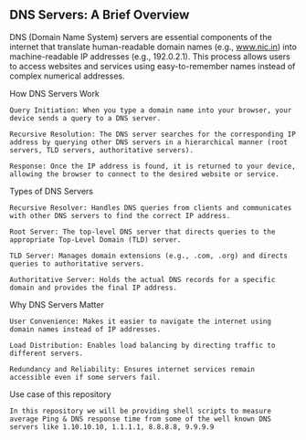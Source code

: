 <h2>DNS Servers: A Brief Overview</h2>

DNS (Domain Name System) servers are essential components of the internet that translate human-readable domain names (e.g., www.nic.in) into machine-readable IP addresses (e.g., 192.0.2.1). This process allows users to access websites and services using easy-to-remember names instead of complex numerical addresses.

How DNS Servers Work

    Query Initiation: When you type a domain name into your browser, your device sends a query to a DNS server.

    Recursive Resolution: The DNS server searches for the corresponding IP address by querying other DNS servers in a hierarchical manner (root servers, TLD servers, authoritative servers).

    Response: Once the IP address is found, it is returned to your device, allowing the browser to connect to the desired website or service.

Types of DNS Servers

    Recursive Resolver: Handles DNS queries from clients and communicates with other DNS servers to find the correct IP address.

    Root Server: The top-level DNS server that directs queries to the appropriate Top-Level Domain (TLD) server.

    TLD Server: Manages domain extensions (e.g., .com, .org) and directs queries to authoritative servers.

    Authoritative Server: Holds the actual DNS records for a specific domain and provides the final IP address.

Why DNS Servers Matter

    User Convenience: Makes it easier to navigate the internet using domain names instead of IP addresses.

    Load Distribution: Enables load balancing by directing traffic to different servers.

    Redundancy and Reliability: Ensures internet services remain accessible even if some servers fail.


Use case of this repository

    In this repository we will be providing shell scripts to measure average Ping & DNS response time from some of the well known DNS servers like 1.10.10.10, 1.1.1.1, 8.8.8.8, 9.9.9.9
